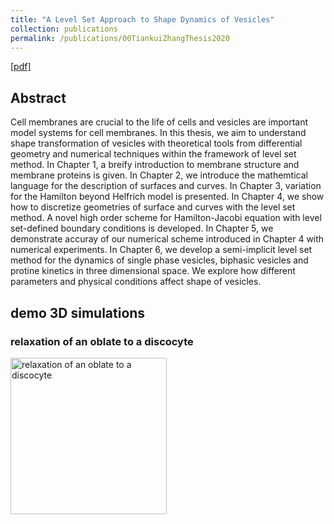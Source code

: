 ```yaml
---
title: "A Level Set Approach to Shape Dynamics of Vesicles"
collection: publications
permalink: /publications/00TiankuiZhangThesis2020
---
```


[[pdf]](http://tiankuizhang.github.io/files/00Thesis/TiankuiZhangThesis.pdf)

## Abstract
Cell membranes are crucial to the life of cells and vesicles are important model systems for cell membranes. In this thesis, we aim to understand shape transformation of vesicles with theoretical tools from differential geometry and numerical techniques within the framework of level set method.
In Chapter 1, a breify introduction to membrane structure and membrane proteins is given. In Chapter 2, we introduce the mathemtical language for the description of surfaces and curves. In Chapter 3, variation for the Hamilton beyond Helfrich model is presented. In Chapter 4, we show how to discretize geometries of surface and curves with the level set method. A novel high order scheme for Hamilton-Jacobi equation with level set-defined boundary conditions is developed. In Chapter 5, we demonstrate accuray of our numerical scheme introduced in Chapter 4 with numerical experiments. In Chapter 6, we develop a semi-implicit level set method for the dynamics of single phase vesicles, biphasic vesicles and protine kinetics in three dimensional space. We explore how different parameters and physical conditions affect shape of vesicles.

## demo 3D simulations

### relaxation of an oblate to a discocyte
<img src="../files/00Thesis/movies/Oblate3D.gif" alt="relaxation of an oblate to a discocyte" width="250" height="250">